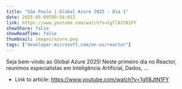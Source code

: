 ```yaml
---
title: "São Paulo | Global Azure 2025 - Dia 1"
date: 2025-05-09T00:54:01Z
link: https://www.youtube.com/watch?v=1gfl8JtN1FY
showShare: false
showReadTime: false
thumbnail: images/azure.png
tags: ["developer.microsoft.com/en-us/reactor"]
---
```

Seja bem-vindo ao Global Azure 2025! Neste primeiro dia no Reactor, reunimos especialistas em Inteligência Artificial, Dados, ...

- Link to article: https://www.youtube.com/watch?v=1gfl8JtN1FY